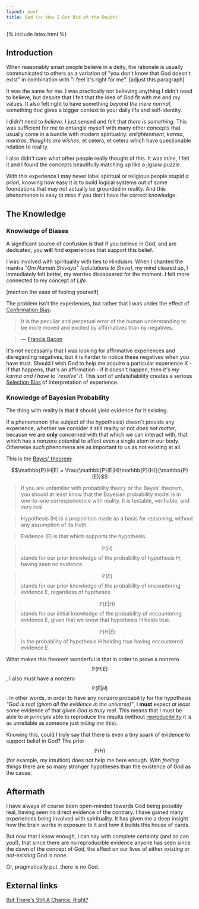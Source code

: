 ```yaml
---
layout: post
title: God (or How I Got Rid of the Doubt)
---
```

{% include latex.html %}

## Introduction

When reasonably smart people believe in a deity, the rationale is usually communicated to others as a variation of "you don't know that God doesn't exist" in combination with "I feel it's right for me". [adjust this paragraph]

It was the same for me. I was practically not believing anything I didn't need to believe, but despite that I felt that the idea of God fit with me and my values. It also felt right to have something _beyond the mere normal_, something that gives a bigger context to your daily life and self-identity.

I didn't need to _believe_. I just sensed and felt that _there is something_. This was sufficient for me to entangle myself with many other concepts that usually come in a bundle with modern spirituality: _enlightenment_, _karma_, _mantras_, _thoughts are wishes_, et cetera, et cetera which have questionable relation to reality.

I also didn't care what other people really thought of this. It was _mine_, _I_ felt it and I found the concepts beautifully matching up like a jigsaw puzzle. 

With this experience I may never label spiritual or religious people stupid _a priori_, knowing how easy it is to build logical systems out of some foundations that may not actually be grounded in reality. And this phenomenon is easy to miss if you don't have the correct knowledge.

## The Knowledge

### Knowledge of Biases

A significant source of confusion is that if you believe in God, and are dedicated, you **will** find experiences that support this belief.

I was involved with spirituality with ties to Hinduism. When I chanted the mantra _"Om Namah Shivaya" (salutations to Shiva)_, my mind cleared up, I immediately felt better, my worries dissapeared for the moment. I felt more connected to my concept of _Life_.

[mention the ease of fooling yourself]

The problem isn't the experiences, but rather that I was under the effect of [Confirmation Bias](https://en.wikipedia.org/wiki/Confirmation_bias):

> It is the peculiar and perpetual error of the human understanding to be more moved and excited by affirmatives than by negatives. 

> &mdash; [Francis Bacon](https://en.wikipedia.org/wiki/Francis_Bacon)

It's not necessarily that I was looking for affirmative experiences and disregarding negatives, but it is harder to notice these negatives when you have trust. Should I wish God to help me acquire a particular experience X - if that happens, that's an affirmation - if it doesn't happen, then _it's my karma and I have to 'resolve' it_. This sort of unfalsifiability creates a serious [Selection Bias](https://en.wikipedia.org/wiki/Selection_bias) of interpretation of experience.

### Knowledge of Bayesian Probability

The thing with reality is that it should yield evidence for it existing. 

If a phenomenon (the subject of the hypothesis) doesn't provide any experience, whether we consider it still reality or not _does not matter_, because we are **only** concerned with that which we can interact with, that which has a nonzero potential to affect even a single atom in our body. Otherwise such phenomena are as important to us as not existing at all.

This is the [Bayes' theorem](https://en.wikipedia.org/wiki/Bayes'_theorem):

$$\mathbb{P}(H|E) = \frac{\mathbb{P}(E|H)\mathbb{P}(H)}{\mathbb{P}(E)}$$

>If you are unfamiliar with probability theory or the Bayes' theorem, you should at least know that the Bayesian probability model is in one-to-one correspondence with reality. It is testable, verifiable, and very real. 

>Hypothesis (H) is a proposition made as a basis for reasoning, without any assumption of its truth.

>Evidence (E) is that which supports the hypothesis.

><span>$$\mathbb{P}(H)$$</span> stands for our prior knowledge of the probability of hypothesis H, having seen no evidence.

><span>$$\mathbb{P}(E)$$</span> stands for our prior knowledge of the probability of encountering evidence E, regardless of hyptheses.

><span>$$\mathbb{P}(E|H)$$</span> stands for our initial knowledge of the probability of encountering evidence E, given that we know that hypothesis H holds true.

><span>$$\mathbb{P}(H|E)$$</span> is the probability of hypothesis H holding true having encountered evidence E.

What makes this theorem wonderful is that in order to prove a nonzero <span>$$\mathbb{P}(H|E)$$</span>, I also must have a nonzero <span>$$\mathbb{P}(E|H)$$</span>. In other words, in order to have any nonzero probability for the hypothesis _"God is real (given all the evidence in the universe)"_, I **must** expect _at least some_ evidence of that _given God is truly real_. This means that I must be able to _in principle_ able to reproduce the results (without [reproducibility](https://en.wikipedia.org/wiki/Reproducibility) it is as unreliable as someone just _telling me_ this).

Knowing this, could I truly say that there is even a tiny spark of evidence to support belief in God? The prior <span>$$\mathbb{P}(H)$$</span> (for example, my intuition) does not help me here enough. With _feeling things_ there are so many stronger hypotheses than the existence of God as the cause.

## Aftermath

I have always of course been open-minded towards God being possibly real, having seen no direct evidence of the contrary. I have gained many experiences being involved with spirituality. It has given me a deep insight how the brain works in exposure to it and how it builds this house of cards.

But now that I know enough, I can say with complete certainty (and so can _you_!), that since there are no reproducible evidence anyone has seen since the dawn of the concept of God, the effect on our lives of either _existing_ or _not-existing_ God is none.

Or, pragmatically put, there is no God.

## External links

[But There's Still A Chance, Right?](http://lesswrong.com/lw/ml/but_theres_still_a_chance_right/)



